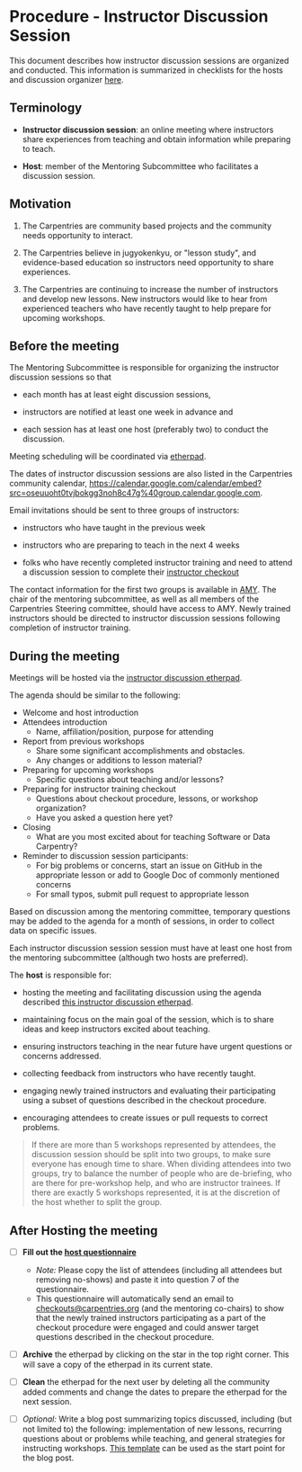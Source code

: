 # Procedure - Instructor Discussion Session

This document describes how instructor discussion sessions
are organized and conducted.  This information is summarized in 
checklists for the hosts and discussion organizer [here](checklists-discussion-sessions.md).  

## Terminology

-   **Instructor discussion session**: an online meeting
    where instructors share experiences from teaching and
    obtain information while preparing to teach.

-   **Host**: member of the Mentoring Subcommittee
    who facilitates a discussion session.

## Motivation

1.  The Carpentries are community based projects and the community needs opportunity to interact.

2.  The Carpentries believe in jugyokenkyu, or "lesson study", and evidence-based education so instructors need opportunity to share experiences.

3. The Carpentries are continuing to increase the number of instructors and develop new lessons. New instructors would like to hear from experienced teachers who have recently taught to help prepare for upcoming workshops.

## Before the meeting

The Mentoring Subcommittee is responsible for organizing
the instructor discussion sessions so that

-   each month has at least eight discussion sessions,

-   instructors are notified at least one week in advance and

-   each session has at least one host (preferably two) to conduct the discussion.

Meeting scheduling will be coordinated via [etherpad](http://pad.software-carpentry.org/instructor-discussion).

The dates of instructor discussion sessions are also listed
in the Carpentries community calendar,
https://calendar.google.com/calendar/embed?src=oseuuoht0tvjbokgg3noh8c47g%40group.calendar.google.com.

Email invitations should be sent to three groups of instructors:

- instructors who have taught in the previous week

- instructors who are preparing to teach in the next 4 weeks

- folks who have recently completed instructor training and need to
  attend a discussion session to complete their [instructor checkout](https://carpentries.github.io/instructor-training/checkout/)

The contact information for the first two groups is available in [AMY](https://amy.software-carpentry.org/workshops/). 
The chair of the mentoring subcommittee, as well as all members of the Carpentries Steering committee, 
should have access to AMY. Newly trained instructors should be directed to instructor discussion sessions 
following completion of instructor training.  

## During the meeting

Meetings will be hosted via the [instructor discussion etherpad](http://pad.software-carpentry.org/instructor-discussion).

The agenda should be similar to the following:

- Welcome and host introduction
- Attendees introduction
    - Name, affiliation/position, purpose for attending
- Report from previous workshops
    - Share some significant accomplishments and obstacles.
	- Any changes or additions to lesson material?
- Preparing for upcoming workshops
    - Specific questions about teaching and/or lessons?
- Preparing for instructor training checkout
    - Questions about checkout procedure, lessons, or workshop organization?
    - Have you asked a question here yet?
- Closing
	- What are you most excited about for teaching Software or Data Carpentry?  
- Reminder to discussion session participants: 
    - For big problems or concerns, start an issue on GitHub in the appropriate lesson or add to Google Doc of commonly mentioned concerns
    - For small typos, submit pull request to appropriate lesson

Based on discussion among the mentoring committee, temporary questions may be 
added to the agenda for 
a month of sessions, in order to collect data on specific issues.  

Each instructor discussion session session must have at least one host
from the mentoring subcommittee (although two hosts are preferred). 

The **host** is responsible for: 

- hosting the meeting and facilitating discussion using the agenda described 
[this instructor discussion etherpad](http://pad.software-carpentry.org/instructor-discussion). 

- maintaining focus on the main goal of the session, which is to share ideas and keep instructors excited about teaching.

- ensuring instructors teaching in the near future have urgent questions or concerns addressed.

- collecting feedback from instructors who have recently taught.

- engaging newly trained instructors and evaluating their participating using a subset of 
questions described in the checkout procedure.

- encouraging attendees to create issues or pull requests to correct problems.

> If there are more than 5 workshops represented by attendees, the discussion 
session should be split into two groups, to make sure everyone has enough time 
to share.  When dividing attendees into two groups, try to balance the number of 
people who are de-briefing, who are there for pre-workshop help, and who are 
instructor trainees.  If there are exactly 5 workshops represented, it is at the 
discretion of the host whether to split the group.  


## After Hosting the meeting

- [ ] **Fill out the [host questionnaire](https://goo.gl/forms/iXkMQABmO6HROfCy1)**
	- *Note:* Please copy the list of attendees (including all attendees but removing no-shows) and paste it into question 7 of the questionnaire. 
	- This questionnaire will automatically send an email to checkouts@carpentries.org (and the mentoring co-chairs) to show that the newly trained instructors participating as a part of the checkout procedure were engaged and could answer target questions described in the checkout procedure.
- [ ] **Archive** the etherpad by clicking on the star in the top right corner. This will save a copy of the etherpad in its current state.
- [ ] **Clean** the etherpad for the next user by deleting all the community added comments and change the dates to prepare the etherpad for the next session.
- [ ] *Optional:* Write a blog post summarizing topics discussed, including (but not limited to) the following: implementation of new lessons, recurring questions about or problems while teaching, and general strategies for instructing workshops. [This template](template-blog-about-debriefing-session.md) can be used as the start point for the blog post.

